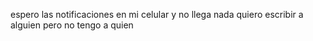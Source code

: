 
espero las notificaciones en mi celular 
y no llega nada
quiero escribir a alguien 
pero no tengo a quien
